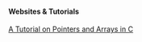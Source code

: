 #### Websites & Tutorials

[A Tutorial on Pointers and Arrays in C][1]

[1]: http://pw1.netcom.com/~tjensen/ptr/pointers.htm